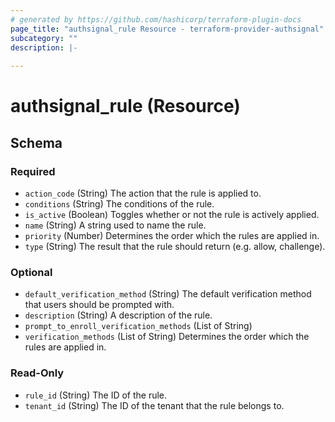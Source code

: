 ```yaml
---
# generated by https://github.com/hashicorp/terraform-plugin-docs
page_title: "authsignal_rule Resource - terraform-provider-authsignal"
subcategory: ""
description: |-
  
---
```


# authsignal_rule (Resource)





<!-- schema generated by tfplugindocs -->
## Schema

### Required

- `action_code` (String) The action that the rule is applied to.
- `conditions` (String) The conditions of the rule.
- `is_active` (Boolean) Toggles whether or not the rule is actively applied.
- `name` (String) A string used to name the rule.
- `priority` (Number) Determines the order which the rules are applied in.
- `type` (String) The result that the rule should return (e.g. allow, challenge).

### Optional

- `default_verification_method` (String) The default verification method that users should be prompted with.
- `description` (String) A description of the rule.
- `prompt_to_enroll_verification_methods` (List of String) <description here>
- `verification_methods` (List of String) Determines the order which the rules are applied in.

### Read-Only

- `rule_id` (String) The ID of the rule.
- `tenant_id` (String) The ID of the tenant that the rule belongs to.
